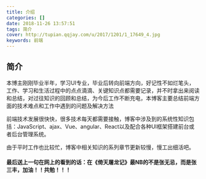 ```yaml
---
title: 介绍
categories: []
date: 2018-11-26 13:57:51
tags: 简介
cover: http://tupian.qqjay.com/u/2017/1201/1_17649_4.jpg
keywords: 前端 
---
```


## 简介

本博主刚刚毕业半年，学习UI专业，毕业后转向前端方向，好记性不如烂笔头，工作、学习和生活过程中的点点滴滴、关键知识点都需要记录，并不时拿出来阅读和总结，对过往知识的回顾和总结，为今后工作不断充电，本博客主要总结前端方面的技术难点和工作中遇到的问题及解决方法



前端技术发展很快快，很多技术每天都需要接触，博客中涉及到的系统性知识包括：JavaScript、ajax、Vue、angular、React以及配合各种UI框架搭建前台或者后台管理系统。

由于平时工作也比较忙，博客中相关知识的系列章节更新较慢，慢工出细活吧。



####  最后送上一句在网上的看到的话：在《倚天屠龙记》最NB的不是张无忌，而是张三丰，加油！！共勉！！！
